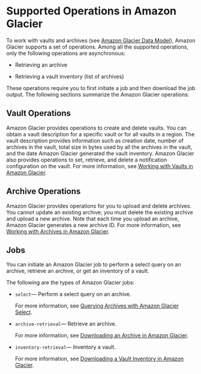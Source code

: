 # Supported Operations in Amazon Glacier<a name="amazon-glacier-supported-operations"></a>

To work with vaults and archives \(see [Amazon Glacier Data Model](amazon-glacier-data-model.md)\), Amazon Glacier supports a set of operations\. Among all the supported operations, only the following operations are asynchronous:

+ Retrieving an archive

+ Retrieving a vault inventory \(list of archives\)

These operations require you to first initiate a job and then download the job output\. The following sections summarize the Amazon Glacier operations:

## Vault Operations<a name="vault-ops-intro"></a>

Amazon Glacier provides operations to create and delete vaults\. You can obtain a vault description for a specific vault or for all vaults in a region\. The vault description provides information such as creation date, number of archives in the vault, total size in bytes used by all the archives in the vault, and the date Amazon Glacier generated the vault inventory\. Amazon Glacier also provides operations to set, retrieve, and delete a notification configuration on the vault\. For more information, see [Working with Vaults in Amazon Glacier](working-with-vaults.md)\.

## Archive Operations<a name="archive-ops-intro"></a>

Amazon Glacier provides operations for you to upload and delete archives\. You cannot update an existing archive; you must delete the existing archive and upload a new archive\. Note that each time you upload an archive, Amazon Glacier generates a new archive ID\. For more information, see [Working with Archives in Amazon Glacier](working-with-archives.md)\.

## Jobs<a name="job-ops-intro"></a>

You can initiate an Amazon Glacier job to perform a select query on an archive, retrieve an archive, or get an inventory of a vault\.

The following are the types of Amazon Glacier jobs: 

+ `select`— Perform a select query on an archive\.

  For more information, see [Querying Archives with Amazon Glacier Select](glacier-select.md)\.

+ `archive-retrieval`— Retrieve an archive\. 

  For more information, see [Downloading an Archive in Amazon Glacier](downloading-an-archive.md)\.

+ `inventory-retrieval`— Inventory a vault\.

  For more information, see [Downloading a Vault Inventory in Amazon Glacier](vault-inventory.md)\.